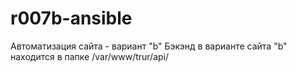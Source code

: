 # r007b-ansible
Автоматизация сайта - вариант "b"
Бэкэнд в варианте сайта "b" находится в папке /var/www/trur/api/